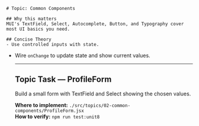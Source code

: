     # Topic: Common Components

    ## Why this matters
    MUI's TextField, Select, Autocomplete, Button, and Typography cover most UI basics you need.

    ## Concise Theory
    - Use controlled inputs with state.
- Wire `onChange` to update state and show current values.

    ---

    ## Topic Task — **ProfileForm**
    Build a small form with TextField and Select showing the chosen values.

    **Where to implement:** `./src/topics/02-common-components/ProfileForm.jsx`  
    **How to verify:** `npm run test:unit8`

